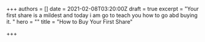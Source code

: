 +++
authors = []
date = 2021-02-08T03:20:00Z
draft = true
excerpt = "Your first share is a mildest and today i am go to teach you how to go abd buying it. "
hero = ""
title = "How to Buy Your First Share"

+++
